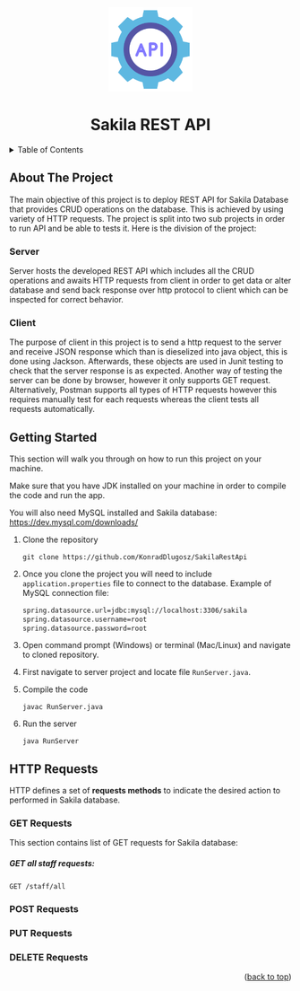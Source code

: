<div id="top"></div>
<div align="center">
   <a href="https://github.com/KonradDlugosz/SakilaRestApi">
    <img src="images/api.png" alt="Logo" width="150" height="150">
  </a>
    <h1 align= "center">Sakila REST API</h1>
</div>
<details>
  <summary>Table of Contents</summary>
  <ol>
    <li>
      <a href="#about-the-project">About The Project</a>
      <ul>
        <li><a href="#server">Server</a></li>
          <li><a href="#client">Client</a></li>
      </ul>
    </li>
    <li><a href="#getting-started">Getting Started</a></li>
    <li>
      <a href="#http-requests">HTTP Requests</a>
      <ul>
        <li><a href="#get-requests">GET Requests</a></li>
          <li><a href="#post-requests">POST Requets</a></li>
          <li><a href="#put-requests">PUT Requets</a></li>
          <li><a href="#delete-requests">DELETE Requets</a></li>
      </ul>
    </li>
      <li><a href="#tools">Tools and Frameworks</a></li>
  </ol>
</details>



## About The Project

The main objective of this project is to deploy REST API for Sakila Database that provides CRUD operations on the database. This is achieved by using variety of HTTP requests. The project is split into two sub projects in order to run API and be able to tests it. Here is the division of the project: 

### Server

Server hosts the developed REST API which includes all the CRUD operations and awaits HTTP requests from client in order to get data or alter database and send back response over http protocol to client which can be inspected for correct behavior.   

### Client

The purpose of client in this project is to send a http request to the server and receive JSON response which than is dieselized into java object, this is done using Jackson. Afterwards, these objects are used in Junit testing to check that the server response is as expected. Another way of testing the server can be done by browser, however it only supports GET request. Alternatively, Postman supports all types of HTTP requests however this requires manually test for each requests whereas the client tests all requests automatically. 



## Getting Started

This section will walk you through on how to run this project on your machine.

Make sure that you have JDK installed on your machine in order to compile the code and run the app. 

You will also need MySQL installed and Sakila database: https://dev.mysql.com/downloads/

1. Clone the repository

   ```
   git clone https://github.com/KonradDlugosz/SakilaRestApi
   ```

2. Once you clone the project you will need to include `application.properties` file to connect to the database. Example of MySQL connection file:

   ```
   spring.datasource.url=jdbc:mysql://localhost:3306/sakila
   spring.datasource.username=root
   spring.datasource.password=root
   ```

3. Open command prompt (Windows) or terminal (Mac/Linux) and navigate to cloned repository. 

4. First navigate to server project and locate file `RunServer.java`.

5. Compile the code

   ```
   javac RunServer.java
   ```

6. Run the server

   ```
   java RunServer
   ```

   

## HTTP Requests

HTTP defines a set of **requests methods** to indicate the desired action to performed in Sakila database. 

### GET Requests

This section contains list of GET requests for Sakila database: 

##### GET all staff requests:

`GET /staff/all` 



### POST Requests

### PUT Requests

### DELETE Requests


<p align="right">(<a href="#top">back to top</a>)</p>